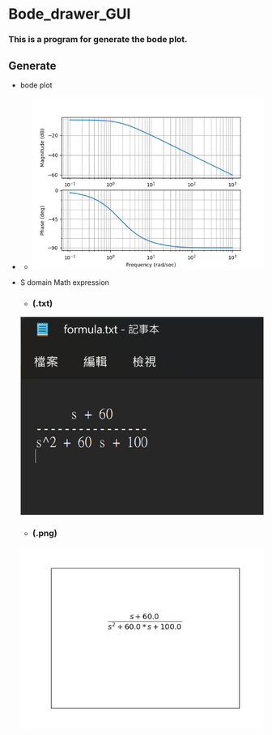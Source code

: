 # Bode_drawer_GUI

### This is a program for generate the bode plot. 

## Generate 
- bode plot
- - ![alt text](.\Image\bode.png)

- S domain Math expression 
  - ### (.txt)
  ![alt text](.\Image\s_domain_t.png)
  - ### (.png)
  ![alt text](.\Image\latex.png)

